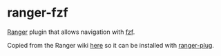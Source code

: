 # ranger-fzf

[Ranger](https://github.com/ranger/ranger) plugin that allows navigation with [fzf](https://github.com/junegunn/fzf).

Copied from the Ranger wiki [here](https://github.com/ranger/ranger/wiki/Custom-Commands) so it can be installed with [ranger-plug](https://github.com/cjbassi/ranger-plug).
